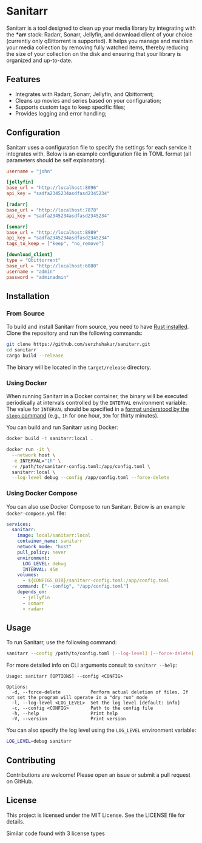 # Sanitarr

Sanitarr is a tool designed to clean up your media library by integrating with
the **\*arr** stack: Radarr, Sonarr, Jellyfin, and download client of your
choice (currently only qBittorrent is supported). It helps you manage and
maintain your media collection by removing fully watched items, thereby reducing
the size of your collection on the disk and ensuring that your library is
organized and up-to-date.

## Features

- Integrates with Radarr, Sonarr, Jellyfin, and Qbittorrent;
- Cleans up movies and series based on your configuration;
- Supports custom tags to keep specific files;
- Provides logging and error handling;

## Configuration

Sanitarr uses a configuration file to specify the settings for each service it
integrates with. Below is an example configuration file in TOML format (all
parameters should be self explanatory).

```toml
username = "john"

[jellyfin]
base_url = "http://localhost:8096"
api_key = "sadfa2345234asdfasd2345234"

[radarr]
base_url = "http://localhost:7878"
api_key = "sadfa2345234asdfasd2345234"

[sonarr]
base_url = "http://localhost:8989"
api_key = "sadfa2345234asdfasd2345234"
tags_to_keep = ["keep", "no_remove"]

[download_client]
type = "Qbittorrent"
base_url = "http://localhost:6880"
username = "admin"
password = "adminadmin"
```

## Installation

### From Source

To build and install Sanitarr from source, you need to have [Rust
installed](https://www.rust-lang.org/tools/install). Clone the repository and
run the following commands:

```sh
git clone https://github.com/serzhshakur/sanitarr.git
cd sanitarr
cargo build --release
```

The binary will be located in the `target/release` directory.

### Using Docker

When running Sanitarr in a Docker container, the binary will be executed
periodically at intervals controlled by the `INTERVAL` environment variable. The
value for `INTERVAL` should be specified in a [format understood by the `sleep`
command](https://www.gnu.org/software/coreutils/manual/html_node/sleep-invocation.html#sleep_003a-Delay-for-a-specified-time)
(e.g., `1h` for one hour, `30m` for thirty minutes).

You can build and run Sanitarr using Docker:

```sh
docker build -t sanitarr:local .

docker run -it \
  --network host \
  -e INTERVAL="1h" \
  -v /path/to/sanitarr-config.toml:/app/config.toml \
  sanitarr:local \
  --log-level debug --config /app/config.toml --force-delete
```

### Using Docker Compose

You can also use Docker Compose to run Sanitarr. Below is an example
`docker-compose.yml` file:

```yaml
services:
  sanitarr:
    image: local/sanitarr:local
    container_name: sanitarr
    network_mode: "host"
    pull_policy: never
    environment:
      LOG_LEVEL: debug
      INTERVAL: 45m
    volumes:
      - ${CONFIGS_DIR}/sanitarr-config.toml:/app/config.toml
    command: ["--config", "/app/config.toml"]
    depends_on:
      - jellyfin
      - sonarr
      - radarr
```

## Usage

To run Sanitarr, use the following command:

```sh
sanitarr --config /path/to/config.toml [--log-level] [--force-delete]
```

For more detailed info on CLI arguments consult to `sanitarr --help`:

```
Usage: sanitarr [OPTIONS] --config <CONFIG>

Options:
  -d, --force-delete           Perform actual deletion of files. If not set the program will operate in a "dry run" mode
  -l, --log-level <LOG_LEVEL>  Set the log level [default: info]
  -c, --config <CONFIG>        Path to the config file
  -h, --help                   Print help
  -V, --version                Print version

```

You can also specify the log level using the `LOG_LEVEL` environment variable:

```sh
LOG_LEVEL=debug sanitarr
```

## Contributing

Contributions are welcome! Please open an issue or submit a pull request on
GitHub.

## License

This project is licensed under the MIT License. See the LICENSE file for
details.

Similar code found with 3 license types
